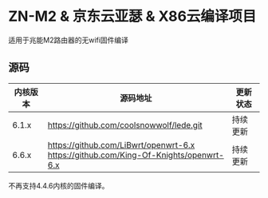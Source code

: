 # ZN-M2 & 京东云亚瑟 & X86云编译项目

适用于兆能M2路由器的无wifi固件编译

## 源码

| 内核版本  | 源码地址                                           | 更新状态 |
|-------|------------------------------------------------|------|
| 6.1.x | https://github.com/coolsnowwolf/lede.git       | 持续更新 |
| 6.6.x | https://github.com/LiBwrt/openwrt-6.x <br> https://github.com/King-Of-Knights/openwrt-6.x | 持续更新 |


不再支持4.4.6内核的固件编译。
